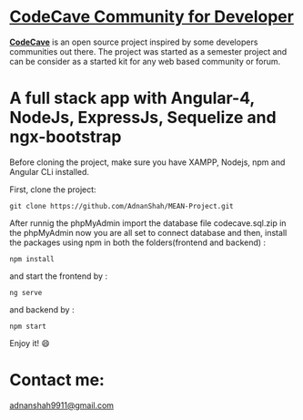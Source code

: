 # [CodeCave Community for Developer](https://github.com/AdnanShah/CodeCave-MEAN-Stack)

**[CodeCave](https://github.com/AdnanShah/CodeCave-MEAN-Stack)** is an open source project inspired by some developers communities out there. The project was started as a semester project and can be consider as a started kit for any web based community or forum.

# A full stack app with Angular-4, NodeJs, ExpressJs, Sequelize and ngx-bootstrap  
Before cloning the project, make sure you have XAMPP, Nodejs, npm and Angular CLi installed.

First, clone the project:
```
git clone https://github.com/AdnanShah/MEAN-Project.git
```
After runnig the phpMyAdmin import the database file codecave.sql.zip in the phpMyAdmin now you are all set to connect database and then, install the packages using npm in both the folders(frontend and backend) :

```
npm install
```
and start the frontend by :

```
ng serve
```
and backend by :

```
npm start
```
Enjoy it! :smile:

# Contact me:
adnanshah9911@gmail.com
